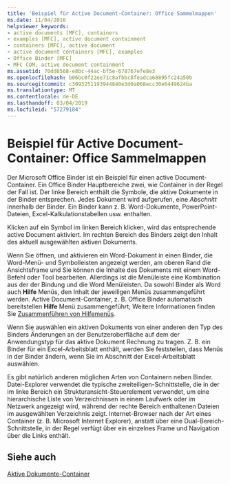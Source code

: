 ```yaml
---
title: 'Beispiel für Active Document-Container: Office Sammelmappen'
ms.date: 11/04/2016
helpviewer_keywords:
- active documents [MFC], containers
- examples [MFC], active document containment
- containers [MFC], active document
- active document containers [MFC], examples
- Office Binder [MFC]
- MFC COM, active document containment
ms.assetid: 70dd8568-e8bc-44ac-bf5e-678767efe8e3
ms.openlocfilehash: b06bc0f22ee71c8afbbc8feadca68895fc24a50b
ms.sourcegitcommit: c3093251193944840e3d0a068ecc30e6449624ba
ms.translationtype: MT
ms.contentlocale: de-DE
ms.lasthandoff: 03/04/2019
ms.locfileid: "57279184"
---
```

# <a name="example-of-active-document-containment-office-binder"></a>Beispiel für Active Document-Container: Office Sammelmappen

Der Microsoft Office Binder ist ein Beispiel für einen active Document-Container. Ein Office Binder Hauptbereiche zwei, wie Container in der Regel der Fall ist. Der linke Bereich enthält die Symbole, die aktive Dokumente in der Binder entsprechen. Jedes Dokument wird aufgerufen, eine *Abschnitt* innerhalb der Binder. Ein Binder kann z. B. Word-Dokumente, PowerPoint-Dateien, Excel-Kalkulationstabellen usw. enthalten.

Klicken auf ein Symbol im linken Bereich klicken, wird das entsprechende active Document aktiviert. Im rechten Bereich des Binders zeigt den Inhalt des aktuell ausgewählten aktiven Dokuments.

Wenn Sie öffnen, und aktivieren ein Word-Dokument in einen Binder, die Word-Menü- und Symbolleisten angezeigt werden, am oberen Rand die Ansichtsframe und Sie können die Inhalte des Dokuments mit einem Word-Befehl oder Tool bearbeiten. Allerdings ist die Menüleiste eine Kombination aus der der Bindung und die Word Menüleisten. Da sowohl Binder als Word auch **Hilfe** Menüs, den Inhalt der jeweiligen Menüs zusammengeführt werden. Active Document-Container, z. B. Office Binder automatisch bereitstellen **Hilfe** Menü zusammengeführt; Weitere Informationen finden Sie [Zusammenführen von Hilfemenüs](../mfc/help-menu-merging.md).

Wenn Sie auswählen ein aktiven Dokuments von einer anderen den Typ des Binders Änderungen an der Benutzeroberfläche auf dem der Anwendungstyp für das aktive Dokument Rechnung zu tragen. Z. B. ein Binder für ein Excel-Arbeitsblatt enthält, werden Sie feststellen, dass Menüs in der Binder ändern, wenn Sie im Abschnitt der Excel-Arbeitsblatt auswählen.

Es gibt natürlich anderen möglichen Arten von Containern neben Binder. Datei-Explorer verwendet die typische zweiteiligen-Schnittstelle, die in der im linke Bereich ein Strukturansicht-Steuerelement verwendet, um eine hierarchische Liste von Verzeichnissen in einem Laufwerk oder im Netzwerk angezeigt wird, während der rechte Bereich enthaltenen Dateien im ausgewählten Verzeichnis zeigt. Internet-Browser nach der Art eines Container (z. B. Microsoft Internet Explorer), anstatt über eine Dual-Bereich-Schnittstelle, in der Regel verfügt über ein einzelnes Frame und Navigation über die Links enthält.

## <a name="see-also"></a>Siehe auch

[Aktive Dokumente-Container](../mfc/active-document-containment.md)
